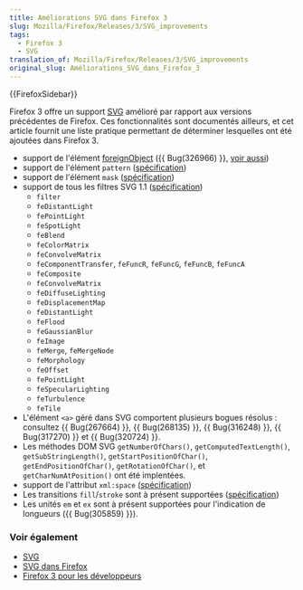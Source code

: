 ```yaml
---
title: Améliorations SVG dans Firefox 3
slug: Mozilla/Firefox/Releases/3/SVG_improvements
tags:
  - Firefox 3
  - SVG
translation_of: Mozilla/Firefox/Releases/3/SVG_improvements
original_slug: Améliorations_SVG_dans_Firefox_3
---
```

<div>{{FirefoxSidebar}}</div>

<p>Firefox 3 offre un support <a href="fr/SVG">SVG</a> amélioré par rapport aux versions précédentes de Firefox. Ces fonctionnalités sont documentés ailleurs, et cet article fournit une liste pratique permettant de déterminer lesquelles ont été ajoutées dans Firefox 3.</p>

<ul>
 <li>support de l'élément <a href="http://www.w3.org/TR/SVG11/extend.html#ForeignObjectElement">foreignObject</a> ({{ Bug(326966) }}, <a href="http://weblogs.mozillazine.org/roc/archives/2006/06/the_future_is_now.html">voir aussi</a>)</li>
 <li>support de l'élément <code>pattern</code> (<a href="http://www.w3.org/TR/SVG11/pservers.html#PatternElement">spécification</a>)</li>
 <li>support de l'élément <code>mask</code> (<a href="http://www.w3.org/TR/SVG11/masking.html#MaskElement">spécification</a>)</li>
 <li>support de tous les filtres SVG 1.1 (<a href="http://www.w3.org/TR/SVG11/filters.html">spécification</a>)
  <ul>
   <li><code>filter</code></li>
   <li><code>feDistantLight</code></li>
   <li><code>fePointLight</code></li>
   <li><code>feSpotLight</code></li>
   <li><code>feBlend</code></li>
   <li><code>feColorMatrix</code></li>
   <li><code>feConvolveMatrix</code></li>
   <li><code>feComponentTransfer</code>, <code>feFuncR</code>, <code>feFuncG</code>, <code>feFuncB</code>, <code>feFuncA</code></li>
   <li><code>feComposite</code></li>
   <li><code>feConvolveMatrix</code></li>
   <li><code>feDiffuseLighting</code></li>
   <li><code>feDisplacementMap</code></li>
   <li><code>feDistantLight</code></li>
   <li><code>feFlood</code></li>
   <li><code>feGaussianBlur</code></li>
   <li><code>feImage</code></li>
   <li><code>feMerge</code>, <code>feMergeNode</code></li>
   <li><code>feMorphology</code></li>
   <li><code>feOffset</code></li>
   <li><code>fePointLight</code></li>
   <li><code>feSpecularLighting</code></li>
   <li><code>feTurbulence</code></li>
   <li><code>feTile</code></li>
  </ul>
 </li>
 <li>L'élément <code>&lt;a&gt;</code> géré dans SVG comportent plusieurs bogues résolus : consultez {{ Bug(267664) }}, {{ Bug(268135) }}, {{ Bug(316248) }}, {{ Bug(317270) }} et {{ Bug(320724) }}.</li>
 <li>Les méthodes DOM SVG <code>getNumberOfChars()</code>, <code>getComputedTextLength()</code>, <code>getSubStringLength()</code>, <code>getStartPositionOfChar()</code>, <code>getEndPositionOfChar()</code>, <code>getRotationOfChar()</code>, et <code>getCharNumAtPosition()</code> ont été implentées.</li>
 <li>support de l'attribut <code>xml:space</code> (<a href="http://www.w3.org/TR/SVG/text.html#WhiteSpace">spécification</a>)</li>
 <li>Les transitions <code>fill</code>/<code>stroke</code> sont à présent supportées (<a href="http://www.w3.org/TR/SVG/painting.html#SpecifyingPaint">spécification</a>)</li>
 <li>Les unités <code>em</code> et <code>ex</code> sont à présent supportées pour l'indication de longueurs ({{ Bug(305859) }}).</li>
</ul>

<h3 id="Voir_.C3.A9galement">Voir également</h3>

<ul>
 <li><a href="fr/SVG">SVG</a></li>
 <li><a href="fr/SVG_dans_Firefox">SVG dans Firefox</a></li>
 <li><a href="fr/Firefox_3_pour_les_d%c3%a9veloppeurs">Firefox 3 pour les développeurs</a></li>
</ul>
